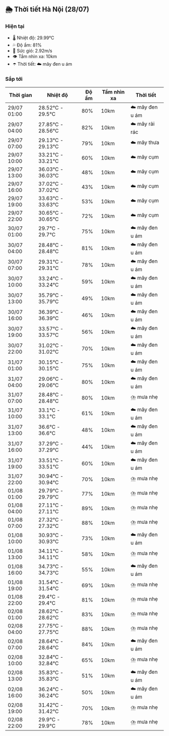 ## 🌦️ Thời tiết Hà Nội (28/07)

### Hiện tại

- 🌡️ Nhiệt độ: 29.99℃
- 💦 Độ ẩm: 81%
- 💨 Sức gió: 2.92m/s
- 👁️ Tầm nhìn xa: 10km
- ☂️ Thời tiết: ☁️ mây đen u ám

### Sắp tới

| Thời gian | Nhiệt độ | Độ ẩm | Tầm nhìn xa | Thời tiết |
| --- | --- | --- | --- | --- |
| 29/07 01:00 | 28.52℃ - 29.5℃ | 80% | 10km | ☁️ mây đen u ám |
| 29/07 04:00 | 27.85℃ - 28.56℃ | 82% | 10km | ☁️ mây rải rác |
| 29/07 07:00 | 29.13℃ - 29.13℃ | 79% | 10km | ☁️ mây thưa |
| 29/07 10:00 | 33.21℃ - 33.21℃ | 60% | 10km | ☁️ mây cụm |
| 29/07 13:00 | 36.03℃ - 36.03℃ | 48% | 10km | ☁️ mây cụm |
| 29/07 16:00 | 37.02℃ - 37.02℃ | 43% | 10km | ☁️ mây cụm |
| 29/07 19:00 | 33.63℃ - 33.63℃ | 53% | 10km | ☁️ mây cụm |
| 29/07 22:00 | 30.65℃ - 30.65℃ | 72% | 10km | ☁️ mây cụm |
| 30/07 01:00 | 29.7℃ - 29.7℃ | 75% | 10km | ☁️ mây đen u ám |
| 30/07 04:00 | 28.48℃ - 28.48℃ | 81% | 10km | ☁️ mây đen u ám |
| 30/07 07:00 | 29.31℃ - 29.31℃ | 78% | 10km | ☁️ mây đen u ám |
| 30/07 10:00 | 33.24℃ - 33.24℃ | 59% | 10km | ☁️ mây đen u ám |
| 30/07 13:00 | 35.79℃ - 35.79℃ | 49% | 10km | ☁️ mây đen u ám |
| 30/07 16:00 | 36.39℃ - 36.39℃ | 46% | 10km | ☁️ mây đen u ám |
| 30/07 19:00 | 33.57℃ - 33.57℃ | 56% | 10km | ☁️ mây đen u ám |
| 30/07 22:00 | 31.02℃ - 31.02℃ | 70% | 10km | ☁️ mây đen u ám |
| 31/07 01:00 | 30.15℃ - 30.15℃ | 75% | 10km | ☁️ mây đen u ám |
| 31/07 04:00 | 29.06℃ - 29.06℃ | 80% | 10km | ☁️ mây đen u ám |
| 31/07 07:00 | 28.48℃ - 28.48℃ | 80% | 10km | ⛈️ mưa nhẹ |
| 31/07 10:00 | 33.1℃ - 33.1℃ | 61% | 10km | ☁️ mây đen u ám |
| 31/07 13:00 | 36.6℃ - 36.6℃ | 48% | 10km | ☁️ mây đen u ám |
| 31/07 16:00 | 37.29℃ - 37.29℃ | 44% | 10km | ☁️ mây đen u ám |
| 31/07 19:00 | 33.51℃ - 33.51℃ | 60% | 10km | ☁️ mây đen u ám |
| 31/07 22:00 | 30.94℃ - 30.94℃ | 70% | 10km | ⛈️ mưa nhẹ |
| 01/08 01:00 | 29.79℃ - 29.79℃ | 77% | 10km | ⛈️ mưa nhẹ |
| 01/08 04:00 | 27.11℃ - 27.11℃ | 89% | 10km | ⛈️ mưa nhẹ |
| 01/08 07:00 | 27.32℃ - 27.32℃ | 88% | 10km | ⛈️ mưa nhẹ |
| 01/08 10:00 | 30.93℃ - 30.93℃ | 73% | 10km | ☁️ mây đen u ám |
| 01/08 13:00 | 34.11℃ - 34.11℃ | 58% | 10km | ⛈️ mưa nhẹ |
| 01/08 16:00 | 34.73℃ - 34.73℃ | 55% | 10km | ☁️ mây đen u ám |
| 01/08 19:00 | 31.54℃ - 31.54℃ | 69% | 10km | ⛈️ mưa nhẹ |
| 01/08 22:00 | 29.4℃ - 29.4℃ | 81% | 10km | ⛈️ mưa nhẹ |
| 02/08 01:00 | 28.62℃ - 28.62℃ | 83% | 10km | ⛈️ mưa nhẹ |
| 02/08 04:00 | 27.75℃ - 27.75℃ | 88% | 10km | ⛈️ mưa nhẹ |
| 02/08 07:00 | 28.64℃ - 28.64℃ | 84% | 10km | ☁️ mây đen u ám |
| 02/08 10:00 | 32.84℃ - 32.84℃ | 65% | 10km | ⛈️ mưa nhẹ |
| 02/08 13:00 | 35.83℃ - 35.83℃ | 51% | 10km | ☁️ mây đen u ám |
| 02/08 16:00 | 36.24℃ - 36.24℃ | 50% | 10km | ☁️ mây đen u ám |
| 02/08 19:00 | 31.42℃ - 31.42℃ | 70% | 10km | ⛈️ mưa nhẹ |
| 02/08 22:00 | 29.9℃ - 29.9℃ | 78% | 10km | ⛈️ mưa nhẹ |
